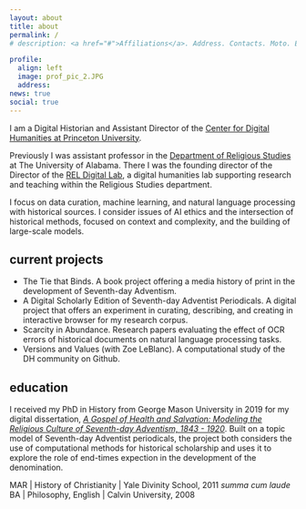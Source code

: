 ```yaml
---
layout: about
title: about
permalink: /
# description: <a href="#">Affiliations</a>. Address. Contacts. Moto. Etc.

profile:
  align: left
  image: prof_pic_2.JPG
  address: 
news: true
social: true
---
```


I am a Digital Historian and Assistant Director of the [Center for Digital Humanities at Princeton University](https://cdh.princeton.edu/). 

Previously I was assistant professor in the [Department of Religious Studies](https://religion.ua.edu/) at The University of Alabama. There I was the founding director of the Director of the [REL Digital Lab](https://digitallab.religion.ua.edu/), a digital humanities lab supporting research and teaching within the Religious Studies department.

I focus on data curation, machine learning, and natural language processing with historical sources. I consider issues of AI ethics and the intersection of historical methods, focused on context and complexity, and the building of large-scale models.

## current projects
- The Tie that Binds. A book project offering a media history of print in the development of Seventh-day Adventism.
- A Digital Scholarly Edition of Seventh-day Adventist Periodicals. A digital project that offers an experiment in curating, describing, and creating in interactive browser for my research corpus.
- Scarcity in Abundance. Research papers evaluating the effect of OCR errors of historical documents on natural language processing tasks.
- Versions and Values (with Zoe LeBlanc). A computational study of the DH community on Github.

## education
I received my PhD in History from George Mason University in 2019 for my digital dissertation, [*A Gospel of Health and Salvation: Modeling the Religious Culture of Seventh-day Adventism, 1843 - 1920*](http://dissertation.jeriwieringa.com/). Built on a topic model of Seventh-day Adventist periodicals, the project both considers the use of computational methods for historical scholarship and uses it to explore the role of end-times expection in the development of the denomination.

MAR \| History of Christianity  \| Yale Divinity School, 2011 *summa cum laude* <br/>
BA  \| Philosophy, English  \| Calvin University, 2008